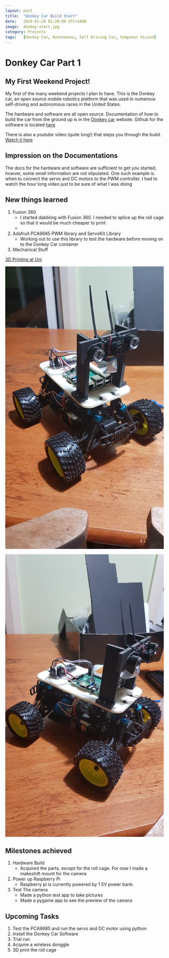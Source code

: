 ```yaml
---
layout: post
title:  "Donkey Car Build Start"
date:   2019-01-28 01:20:00 UTC+1000
image:  donkey-start.jpg
category: Projects
tags:   [Donkey Car, Autonomous, Self Driving Car, Computer Vision]
---
```


# Donkey Car Part 1

## My First Weekend Project!

My first of the many weekend projects I plan to have. This is the Donkey car, an open source mobile robotics platform that was used in numerous self-driving and autonomous races in the United States.

The hardware and software are all open source. Documentation of how to build the car from the ground up is in the [Donkey car](http://docs.donkeycar.com/) website. Github for the software is located [here](https://github.com/autorope/donkeycar/)

There is also a youtube video (quite long!) that steps you through the build. [Watch it here](https://www.youtube.com/watch?v=byRLYkZkJZE)

## Impression on the Documentations

The docs for the hardware and software are sufficient to get you started, howver, some small information are not stipulated. One such example is when to connect the servo and DC motors to the PWM controller. I had to watch the hour long video just to be sure of what I was doing

## New things learned

1. Fusion 360
    - I started dabbling with Fusion 360. I needed to splice up the roll cage so that it would be much cheaper to print
    - 
2. Adafruit PCA9685 PWM library and ServoKit Library
    - Working out to use this library to test the hardware before moving on to the Donkey Car container
3. Mechanical Stuff

[3D Printing at Uni]()

![Donkey Car](/img/donkey-start.jpg)

![Donkey Car](/img/donkey-start-2.jpg)

## Milestones achieved

1. Hardware Build
    - Acquired the parts, except for the roll cage. For now I made a makeshift mount for the camera
2. Power up Raspberry Pi
    - Raspberry pi is currently powered by 1 5V power bank.
3. Test The camera
    - Made a python test app to take pictures
    - Made a pygame app to see the preview of the camera

## Upcoming Tasks

1. Test the PCA9685 and run the servo and DC motor using python
2. Install the Donkey Car Software
3. Trial run
4. Acquire a wireless donggle
5. 3D print the roll cage
